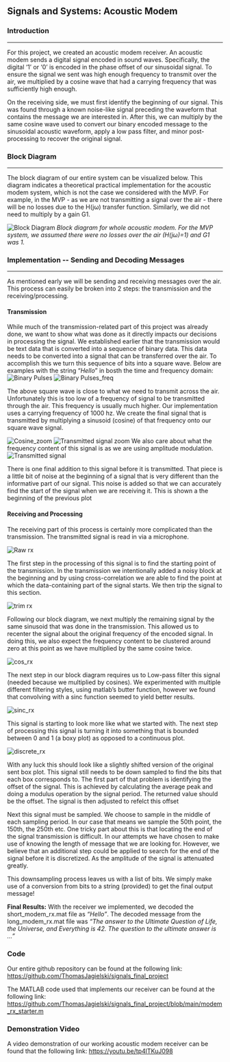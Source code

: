 ## Signals and Systems: Acoustic Modem
### Introduction
___
For this project, we created an acoustic modem receiver.  An acoustic modem sends a digital signal encoded in sound waves.  Specifically, the digital ‘1’ or ‘0’ is encoded in the phase offset of our sinusoidal signal.  To ensure the signal we sent was high enough frequency to transmit over the air, we multiplied by a cosine wave that had a carrying frequency that was sufficiently high enough.

On the receiving side, we must first identify the beginning of our signal.  This was found through a known noise-like signal preceding the waveform that contains the message we are interested in.  After this, we can multiply by the same cosine wave used to convert our binary encoded message to the sinusoidal acoustic waveform, apply a low pass filter, and minor post-processing to recover the original signal.

### Block Diagram
___
The block diagram of our entire system can be visualized below.  This diagram indicates a theoretical practical implementation for the acoustic modem system, which is not the case we considered with the MVP.  For example, in the MVP - as we are not transmitting a signal over the air - there will be no losses due to the H(jω) transfer function.  Similarly, we did not need to multiply by a gain G1.

![Block Diagram](block_diagram.jpg)
*Block diagram for whole acoustic modem.  For the MVP system, we assumed there were no losses over the air (H(jω)=1) and G1 was 1.*

### Implementation -- Sending and Decoding Messages
___
As mentioned early we will be sending and receiving messages over the air. This process can easily be broken into 2 steps: the transmission and the receiving/processing.

#### Transmission
While much of the transmission-related part of this project was already done, we want to show what was done as it directly impacts our decisions in processing the signal. We established earlier that the transmission would be text data that is converted into a sequence of binary data. This data needs to be converted into a signal that can be transferred over the air. To accomplish this we turn this sequence of bits into a square wave. 
Below are examples with the string “*Hello*” in bosth the time and frequency domain:
![Binary Pulses](Hello_binary_encoding.png)
![Binary Pulses_freq](Hello_binary_encoding_frequency.png)

The above square wave is close to what we need to transmit across the air. Unfortunately this is too low of a frequency of signal to be transmitted through the air. This frequency is usually much higher. Our implementation uses a carrying frequency of 1000 hz. We create the final signal that is transmitted by multiplying a sinusoid (cosine) of that frequency onto our square wave signal. 

![Cosine_zoom](transmitted_signal_zoom.png)
![Transmitted signal zoom](transmitted_signal.png)
We also care about what the frequency content of this signal is as we are using amplitude modulation.
![Transmitted signal](transmit_signal_frequency.png)

There is one final addition to this signal before it is transmitted. That piece is a little bit of noise at the beginning of a signal that is very different than the informative part of our signal. This noise is added so that we can accurately find the start of the signal when we are receiving it. This is shown a the beginning of the previous plot

#### Receiving and Processing
The receiving part of this process is certainly more complicated than the transmission. The transmitted signal is read in via a microphone.

![Raw rx](processed_raw.png)

The first step in the processing of this signal is to find the starting point of the transmission. In the transmission we intentionally added a noisy block at the beginning and by using cross-correlation we are able to find the point at which the data-containing part of the signal starts. We then trip the signal to this section.

![trim rx](processed_trimmed.png)

Following our block diagram, we next multiply the remaining signal by the same sinusoid that was done in the transmission.  This allowed us to recenter the signal about the original frequency of the encoded signal.  In doing this, we also expect the frequency content to be clustered around zero at this point as we have multiplied by the same cosine twice.


![cos_rx](processed_cos.png)


The next step in our block diagram requires us to Low-pass filter this signal (needed because we multiplied by cosines). We experimented with multiple different filtering styles, using matlab’s butter function, however we found that convolving with a sinc function seemed to yield better results.


![sinc_rx](signal_after_sinc_lpf.png)


This signal is starting to look more like what we started with. The next step of processing this signal is turning it into something that is bounded between 0 and 1 (a boxy plot) as opposed to a continuous plot.

![discrete_rx](signal_w_binary_processing.png)


With any luck this should look like a slightly shifted version of the original sent box plot. This signal still needs to be down sampled to find the bits that each box corresponds to. The first part of that problem is identifying the offset of the signal. This is achieved by calculating the average peak and doing a modulus operation by the signal period. The returned value should be the offset. The signal is then adjusted to refelct this offset

Next this signal must be sampled. We choose to sample in the middle of each sampling period. In our case that means we sample the 50th point, the 150th, the 250th etc.
One tricky part about this is that locating the end of the signal transmission is difficult. In our attempts we have chosen to make use of knowing the length of message that we are looking for. However, we believe that an additional step could be applied to search for the end of the signal before it is discretized. As the amplitude of the signal is attenuated greatly.

This downsampling process leaves us with a list of bits. We simply make use of a conversion from bits to a string (provided) to get the final output message!

__Final Results:__
With the receiver we implemented, we decoded the short_modem_rx.mat file as *“Hello”*.  The decoded message from the long_modem_rx.mat file was *“The answer to the Ultimate Question of Life, the Universe, and Everything is 42. The question to the ultimate answer is …”*

### Code
Our entire github repository can be found at the following link: https://github.com/ThomasJagielski/signals_final_project 

The MATLAB code used that implements our receiver can be found at the following link: https://github.com/ThomasJagielski/signals_final_project/blob/main/modem_rx_starter.m 

### Demonstration Video
A video demonstration of our working acoustic modem receiver can be found that the following link: https://youtu.be/tp4lTKuJ098 

